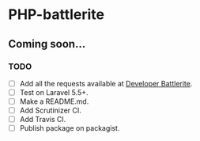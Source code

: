 # PHP-battlerite

## Coming soon...

### TODO

* [ ] Add all the requests available at [Developer Battlerite](https://developer.battlerite.com).
* [ ] Test on Laravel 5.5+.
* [ ] Make a README.md.
* [ ] Add Scrutinizer CI.
* [ ] Add Travis CI.
* [ ] Publish package on packagist.
